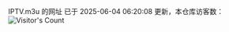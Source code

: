IPTV.m3u 的网址 已于 2025-06-04 06:20:08 更新，本仓库访客数：![Visitor's Count](https://profile-counter.glitch.me/hero1898_tv/count.svg)
